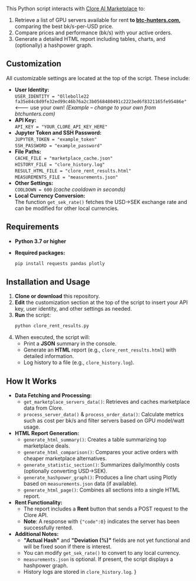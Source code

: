 

This Python script interacts with [Clore AI Marketplace](https://clore.ai/) to:
1. Retrieve a list of GPU servers available for rent **to [btc-hunters.com](https://btc-hunters.com),** comparing the best bk/s-per-USD price.
2. Compare prices and performance (bk/s) with your active orders.
3. Generate a detailed HTML report including tables, charts, and (optionally) a hashpower graph.

## Customization
All customizable settings are located at the top of the script. These include:
- **User Identity:**  
  `USER_IDENTITY = "Ollebolle22 fa35e84c8d9fe32ed99c46b76a2c3b0568480491c2223ed6f8321165fe95486e"`  <--- use your own!
  *(Example – change to your own from btchunters.com)*
- **API Key:**  
  `API_KEY = "YOUR_CLORE_API_KEY_HERE"`
- **Jupyter Token and SSH Password:**  
  `JUPYTER_TOKEN = "example_token"`  
  `SSH_PASSWORD = "example_password"`
- **File Paths:**  
  `CACHE_FILE = "marketplace_cache.json"`  
  `HISTORY_FILE = "clore_history.log"`  
  `RESULT_HTML_FILE = "clore_rent_results.html"`  
  `MEASUREMENTS_FILE = "measurements.json"`
- **Other Settings:**  
  `COOLDOWN = 600` *(cache cooldown in seconds)*
- **Local Currency Conversion:**  
  The function `get_sek_rate()` fetches the USD→SEK exchange rate and can be modified for other local currencies.

## Requirements
- **Python 3.7 or higher**
- **Required packages:**

    ```bash
    pip install requests pandas plotly
    ```

## Installation and Usage
1. **Clone or download** this repository.
2. **Edit** the customization section at the top of the script to insert your API key, user identity, and other settings as needed.
3. **Run** the script:
    ```bash
    python clore_rent_results.py
    ```
4. When executed, the script will:
   - Print a **JSON** summary in the console.
   - Generate an **HTML** report (e.g., `clore_rent_results.html`) with detailed information.
   - Log history to a file (e.g., `clore_history.log`).

## How It Works
- **Data Fetching and Processing:**
  - `get_marketplace_servers_data()`: Retrieves and caches marketplace data from Clore.
  - `process_server_data()` & `process_order_data()`: Calculate metrics such as cost per bk/s and filter servers based on GPU model/watt usage.
- **HTML Report Generation:**
  - `generate_html_summary()`: Creates a table summarizing top marketplace deals.
  - `generate_html_comparison()`: Compares your active orders with cheaper marketplace alternatives.
  - `generate_statistic_section()`: Summarizes daily/monthly costs (optionally converting USD→SEK).
  - `generate_hashpower_graph()`: Produces a line chart using Plotly based on `measurements.json` data (if available).
  - `generate_html_page()`: Combines all sections into a single HTML report.
- **Rent Functionality:**
  - The report includes a **Rent** button that sends a POST request to the Clore API.
  - **Note**: A response with `{"code":0}` indicates the server has been successfully rented.
- **Additional Notes:**
  - **"Actual Hash"** and **"Deviation (%)"** fields are not yet functional and will be fixed soon if there is interest.
  - You can modify `get_sek_rate()` to convert to any local currency.
  - `measurements.json` is optional. If present, the script displays a hashpower graph.
  - History logs are stored in `clore_history.log`.
}
